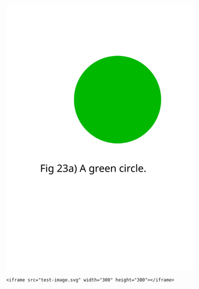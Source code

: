 ![here's an image](./test-image.svg "The title")

    <iframe src="test-image.svg" width="300" height="300"></iframe>
